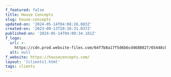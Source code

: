 ```yaml
---
f_featured: false
title: House Concepts
slug: house-concepts
updated-on: '2024-05-14T04:08:26.083Z'
created-on: '2023-09-13T20:38:31.037Z'
published-on: '2024-05-14T04:09:34.101Z'
f_logo:
  url: >-
    https://cdn.prod.website-files.com/64f7b8a17f5d6b6cd4688027/65448cbe373979bdf3d3f610_house-concepts.svg
  alt: null
f_website: https://houseconcepts.com/
layout: '[clients].html'
tags: clients
---
```



